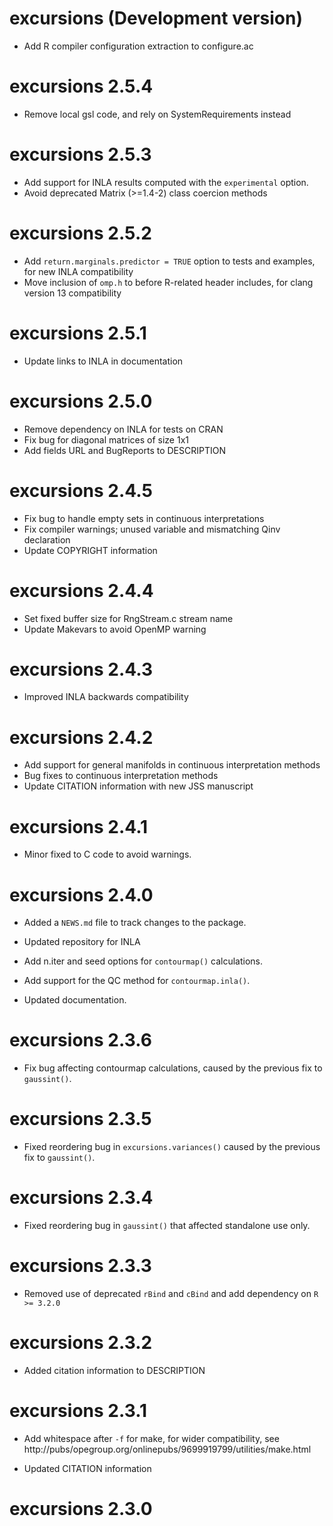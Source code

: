 # excursions (Development version)

* Add R compiler configuration extraction to configure.ac

# excursions 2.5.4

* Remove local gsl code, and rely on SystemRequirements instead

# excursions 2.5.3

* Add support for INLA results computed with the `experimental` option.
* Avoid deprecated Matrix (>=1.4-2) class coercion methods

# excursions 2.5.2

* Add `return.marginals.predictor = TRUE` option to tests and examples, for
  new INLA compatibility
* Move inclusion of `omp.h` to before R-related header includes, for clang
  version 13 compatibility

# excursions 2.5.1

* Update links to INLA in documentation

# excursions 2.5.0

* Remove dependency on INLA for tests on CRAN 
* Fix bug for diagonal matrices of size 1x1 
* Add fields URL and BugReports to DESCRIPTION


# excursions 2.4.5

* Fix bug to handle empty sets in continuous interpretations
* Fix compiler warnings; unused variable and mismatching Qinv declaration
* Update COPYRIGHT information

# excursions 2.4.4

* Set fixed buffer size for RngStream.c stream name
* Update Makevars to avoid OpenMP warning

# excursions 2.4.3

* Improved INLA backwards compatibility

# excursions 2.4.2

* Add support for general manifolds in continuous interpretation methods
* Bug fixes to continuous interpretation methods
* Update CITATION information with new JSS manuscript

# excursions 2.4.1

* Minor fixed to C code to avoid warnings.

# excursions 2.4.0

* Added a `NEWS.md` file to track changes to the package.

* Updated repository for INLA

* Add n.iter and seed options for `contourmap()` calculations.

* Add support for the QC method for `contourmap.inla()`.

* Updated documentation.

# excursions 2.3.6

* Fix bug affecting contourmap calculations, caused by the previous fix to `gaussint()`.

# excursions 2.3.5

* Fixed reordering bug in `excursions.variances()` caused by the previous fix to `gaussint()`.

# excursions 2.3.4

* Fixed reordering bug in `gaussint()` that affected standalone use only.

# excursions 2.3.3

* Removed use of deprecated `rBind` and `cBind` and add dependency on `R >= 3.2.0`

# excursions 2.3.2

* Added citation information to DESCRIPTION

# excursions 2.3.1

* Add whitespace after `-f` for make, for wider compatibility, see
  http://pubs/opegroup.org/onlinepubs/9699919799/utilities/make.html

* Updated CITATION information

# excursions 2.3.0
